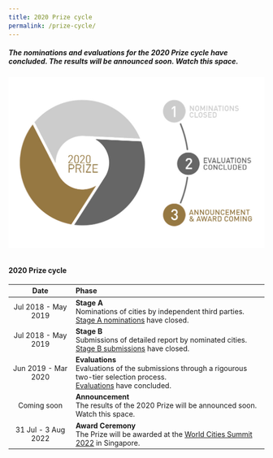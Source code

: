 ```yaml
---
title: 2020 Prize cycle
permalink: /prize-cycle/
---
```


##### The nominations and evaluations for the 2020 Prize cycle have concluded. The results will be announced soon. Watch this space.

###### ![2020 Prize cycle](/images/prize-cycle.jpg)

#### **2020 Prize cycle**

| Date | Phase |
| :---: | :--- |
| Jul 2018 - May 2019 | **Stage A** <br> Nominations of cities by independent third parties. <br> [Stage A nominations](/stage-a/) have closed. |
| Jul 2018 - May 2019 | **Stage B** <br> Submissions of detailed report by nominated cities. <br> [Stage B submissions](/stage-b/) have closed. |
| Jun 2019 - Mar 2020 | **Evaluations** <br> Evaluations of the submissions through a rigourous two-tier selection process. <br> [Evaluations](/evaluations/) have concluded. |
| Coming soon | **Announcement** <br> The results of the 2020 Prize will be announced soon. Watch this space. |
| 31 Jul - 3 Aug 2022 | **Award Ceremony** <br> The Prize will be awarded at the [World Cities Summit 2022](https://www.worldcitiessummit.com.sg) in Singapore. |
